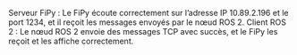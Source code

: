 Serveur FiPy : Le FiPy écoute correctement sur l’adresse IP 10.89.2.196 et le port 1234, et il reçoit les messages envoyés par le nœud ROS 2.
Client ROS 2 : Le nœud ROS 2 envoie des messages TCP avec succès, et le FiPy les reçoit et les affiche correctement.
